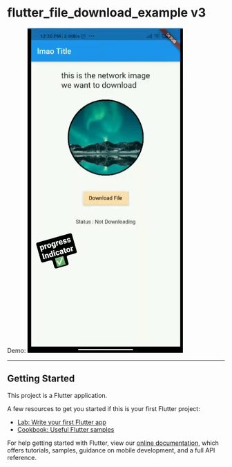 # flutter_file_download_example v3

Demo:
![Demo](https://raw.githubusercontent.com/ashitechdev/Flutter-Download-Example/master/flutter_file_download_example%20v3/assets/live_demo.gif)

---------------------------
## Getting Started

This project is a Flutter application.

A few resources to get you started if this is your first Flutter project:

- [Lab: Write your first Flutter app](https://flutter.dev/docs/get-started/codelab)
- [Cookbook: Useful Flutter samples](https://flutter.dev/docs/cookbook)

For help getting started with Flutter, view our
[online documentation](https://flutter.dev/docs), which offers tutorials,
samples, guidance on mobile development, and a full API reference.
